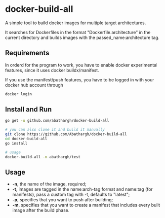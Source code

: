 # docker-build-all

A simple tool to build docker images for multiple target architectures.

It searches for Dockerfiles in the format "Dockerfile.architecture" in the current directory and builds images with the passed_name:architecture tag.

## Requirements

In orderd for the program to work, you have to enable docker experimental features, since it uses docker buildx/manifest.

If you use the manifest/push features, you have to be logged in with your docker hub account through

```bash
docker login
```

## Install and Run

```bash
go get -u github.com/abathargh/docker-build-all

# you can also clone it and build it manually
git clone https://github.com/Abathargh/docker-build-all
cd docker-build-all
go install

# usage
docker-build-all -n abathargh/test
```

## Usage

- **-n**, the name of the image, required;
- **-t**, images are tagged in the name:arch-tag format and name:tag (for manifests), pass a custom tag with -t, defaults to "latest";
- **-p**, specifies that you want to push after building;
- **-m**, specifies that you want to create a manifest that includes every built image after the build phase.